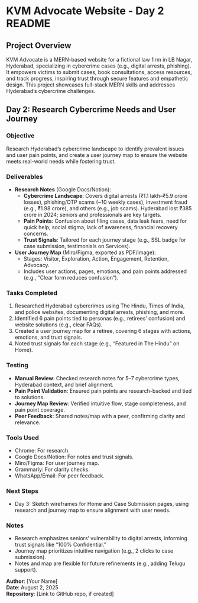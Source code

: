 # KVM Advocate Website - Day 2 README

## Project Overview

KVM Advocate is a MERN-based website for a fictional law firm in LB Nagar, Hyderabad, specializing in cybercrime cases (e.g., digital arrests, phishing). It empowers victims to submit cases, book consultations, access resources, and track progress, inspiring trust through secure features and empathetic design. This project showcases full-stack MERN skills and addresses Hyderabad’s cybercrime challenges.

## Day 2: Research Cybercrime Needs and User Journey

### Objective
Research Hyderabad’s cybercrime landscape to identify prevalent issues and user pain points, and create a user journey map to ensure the website meets real-world needs while fostering trust.

### Deliverables
- **Research Notes** (Google Docs/Notion):
  - **Cybercrime Landscape**: Covers digital arrests (₹1.1 lakh–₹5.9 crore losses), phishing/OTP scams (~10 weekly cases), investment fraud (e.g., ₹1.98 crore), and others (e.g., job scams). Hyderabad lost ₹385 crore in 2024; seniors and professionals are key targets.
  - **Pain Points**: Confusion about filing cases, data leak fears, need for quick help, social stigma, lack of awareness, financial recovery concerns.
  - **Trust Signals**: Tailored for each journey stage (e.g., SSL badge for case submission, testimonials on Services).
- **User Journey Map** (Miro/Figma, exported as PDF/image):
  - Stages: Visitor, Exploration, Action, Engagement, Retention, Advocacy.
  - Includes user actions, pages, emotions, and pain points addressed (e.g., “Clear form reduces confusion”).

### Tasks Completed
1. Researched Hyderabad cybercrimes using The Hindu, Times of India, and police websites, documenting digital arrests, phishing, and more.
2. Identified 6 pain points tied to personas (e.g., retirees’ confusion) and website solutions (e.g., clear FAQs).
3. Created a user journey map for a retiree, covering 6 stages with actions, emotions, and trust signals.
4. Noted trust signals for each stage (e.g., “Featured in The Hindu” on Home).

### Testing
- **Manual Review**: Checked research notes for 5–7 cybercrime types, Hyderabad context, and brief alignment.
- **Pain Point Validation**: Ensured pain points are research-backed and tied to solutions.
- **Journey Map Review**: Verified intuitive flow, stage completeness, and pain point coverage.
- **Peer Feedback**: Shared notes/map with a peer, confirming clarity and relevance.

### Tools Used
- Chrome: For research.
- Google Docs/Notion: For notes and trust signals.
- Miro/Figma: For user journey map.
- Grammarly: For clarity checks.
- WhatsApp/Email: For peer feedback.

### Next Steps
- Day 3: Sketch wireframes for Home and Case Submission pages, using research and journey map to ensure alignment with user needs.

### Notes
- Research emphasizes seniors’ vulnerability to digital arrests, informing trust signals like “100% Confidential.”
- Journey map prioritizes intuitive navigation (e.g., 2 clicks to case submission).
- Notes and map are flexible for future refinements (e.g., adding Telugu support).

**Author**: [Your Name]  
**Date**: August 2, 2025  
**Repository**: [Link to GitHub repo, if created]  